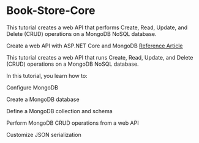 # Book-Store-Core
This tutorial creates a web API that performs Create, Read, Update, and Delete (CRUD) operations on a MongoDB NoSQL database.


Create a web API with ASP.NET Core and MongoDB
[Reference Article](https://docs.microsoft.com/en-us/aspnet/core/tutorials/first-mongo-app?view=aspnetcore-6.0&tabs=visual-studio)

This tutorial creates a web API that runs Create, Read, Update, and Delete (CRUD) operations on a MongoDB NoSQL database.

In this tutorial, you learn how to:

Configure MongoDB

Create a MongoDB database

Define a MongoDB collection and schema

Perform MongoDB CRUD operations from a web API

Customize JSON serialization
